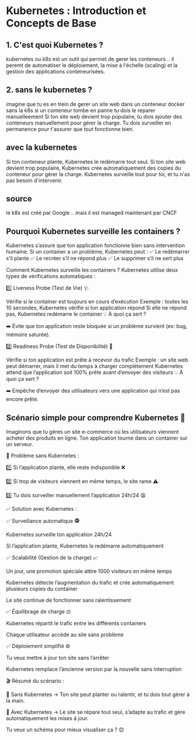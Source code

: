 
# Kubernetes : Introduction et Concepts de Base

## 1. C'est quoi Kubernetes ? 

kubernetes ou k8s est un outil qui permet de gerer les conteneurs .. il peremt de automatiser le déploiement, la mise à l'échelle (scaling) et la gestion des applications conteneurisées.

##  2. sans le kubernetes ?   

imagine que tu es en trein de gerer un site web dans un conteneur docker 
sans la k8s si un conteneur tombe en panne tu dois le reparer manuelleement 
Si ton site web devient trop populaire, tu dois ajouter des conteneurs manuellement pour gérer la charge.
Tu dois surveiller en permanence pour t'assurer que tout fonctionne bien.

## avec la kubernetes 

Si ton conteneur plante, Kubernetes le redémarre tout seul.
Si ton site web devient trop populaire, Kubernetes crée automatiquement des copies du conteneur pour gérer la charge.
Kubernetes surveille tout pour toi, et tu n'as pas besoin d'intervenir.


## source  
le k8s est créé par Google .. mais il est managed maintenant par CNCF

## Pourquoi Kubernetes surveille les containers ?

Kubernetes s’assure que ton application fonctionne bien sans intervention humaine. Si un container a un problème, Kubernetes peut :
✅ Le redémarrer s’il plante
✅ Le recréer s’il ne répond plus
✅ Le supprimer s’il ne sert plus

Comment Kubernetes surveille les containers ?
Kubernetes utilise deux types de vérifications automatiques :

1️⃣ Liveness Probe (Test de Vie) 🩺

Vérifie si le container est toujours en cours d’exécution
Exemple : toutes les 10 secondes, Kubernetes vérifie si ton application répond
Si elle ne répond pas, Kubernetes redémarre le container
💡 À quoi ça sert ?

➡️ Évite que ton application reste bloquée si un problème survient (ex: bug, mémoire saturée).

2️⃣ Readiness Probe (Test de Disponibilité) 🚦

Vérifie si ton application est prête à recevoir du trafic
Exemple : un site web peut démarrer, mais il met du temps à charger complètement
Kubernetes attend que l’application soit 100% prête avant d’envoyer des visiteurs
💡 À quoi ça sert ?

➡️ Empêche d’envoyer des utilisateurs vers une application qui n’est pas encore prête.


## Scénario simple pour comprendre Kubernetes 🚀
Imaginons que tu gères un site e-commerce où les utilisateurs viennent acheter des produits en ligne. Ton application tourne dans un container sur un serveur.

🎯 Problème sans Kubernetes :

1️⃣ Si l’application plante, elle reste indisponible ❌

2️⃣ Si trop de visiteurs viennent en même temps, le site rame ⚠️

3️⃣ Tu dois surveiller manuellement l’application 24h/24 😩

✅ Solution avec Kubernetes :

✅ Surveillance automatique 🕵️


Kubernetes surveille ton application 24h/24

Si l’application plante, Kubernetes la redémarre automatiquement

✅ Scalabilité (Gestion de la charge) 📈

Un jour, une promotion spéciale attire 1000 visiteurs en même temps

Kubernetes détecte l’augmentation du trafic et crée automatiquement plusieurs copies du container

Le site continue de fonctionner sans ralentissement

✅ Équilibrage de charge ⚖️



Kubernetes répartit le trafic entre les différents containers

Chaque utilisateur accède au site sans problème

✅ Déploiement simplifié ⚙️

Tu veux mettre à jour ton site sans l’arrêter

Kubernetes remplace l’ancienne version par la nouvelle sans interruption

🎬 Résumé du scénario :

🔹 Sans Kubernetes → Ton site peut planter ou ralentir, et tu dois tout gérer à la main.

🔹 Avec Kubernetes → Le site se répare tout seul, s’adapte au trafic et gère automatiquement les mises à jour.

Tu veux un schéma pour mieux visualiser ça ? 😊









